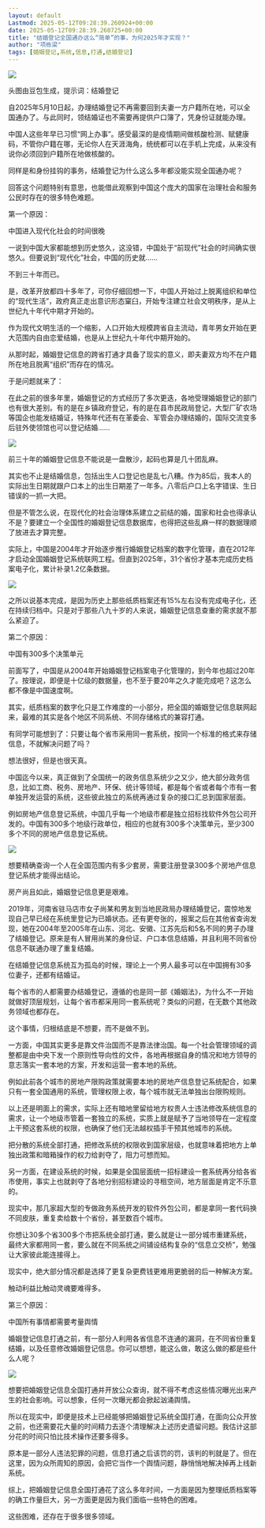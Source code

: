```yaml
---
layout: default
Lastmod: 2025-05-12T09:28:39.260924+00:00
date: 2025-05-12T09:28:39.260725+00:00
title: "结婚登记全国通办这么“简单”的事，为何2025年才实现？"
author: "项栋梁"
tags: [婚姻登记,系统,信息,打通,结婚登记]
---
```


![](https://images.weserv.nl/?url=https%3A//mmbiz.qpic.cn/mmbiz_jpg/TP65WXCia4CI4ZglBveE6UO6OIKcYR2ibdCAjvBbdgNoWqvX4U7C5piacicthMiagq6pjbibu4kNgzvwLeOicPIWpSyrQ/640%3Fwx_fmt%3Djpeg)

头图由豆包生成，提示词：结婚登记

  

自2025年5月10日起，办理结婚登记不再需要回到夫妻一方户籍所在地，可以全国通办了。与此同时，领结婚证也不需要再提供户口簿了，凭身份证就能办理。  

中国人这些年早已习惯“网上办事”。感受最深的是疫情期间做核酸检测、赋健康码，不管你户籍在哪，无论你人在天涯海角，统统都可以在手机上完成，从来没有说你必须回到户籍所在地做核酸的。

同样是和身份挂钩的事务，结婚登记为什么这么多年都没能实现全国通办呢？  

回答这个问题特别有意思，也能借此观察到中国这个庞大的国家在治理社会和服务公民时存在的很多特色难题。

第一个原因：

中国进入现代化社会的时间很晚

一说到中国大家都能想到历史悠久，这没错，中国处于“前现代”社会的时间确实很悠久。但要说到“现代化”社会，中国的历史就……

不到三十年而已。

是，改革开放都四十多年了，可你仔细回想一下，中国人开始过上脱离组织和单位的“现代生活”，政府真正走出意识形态窠臼，开始专注建立社会文明秩序，是从上世纪九十年代中期才开始的。

作为现代文明生活的一个缩影，人口开始大规模跨省自主流动，青年男女开始在更大范围内自由恋爱结婚，也是从上世纪九十年代中期开始的。

从那时起，婚姻登记信息的跨省打通才具备了现实的意义，即夫妻双方均不在户籍所在地且脱离“组织”而存在的情况。

于是问题就来了：

在此之前的很多年里，婚姻登记的方式经历了多次更迭，各地受理婚姻登记的部门也有很大差别。有的是在乡镇政府登记，有的是在县市民政局登记，大型厂矿农场等国企也能发结婚证，特殊年代还有在革委会、军管会办理结婚的，国际交流变多后驻外使领馆也可以登记结婚……

![](https://images.weserv.nl/?url=https%3A//mmbiz.qpic.cn/mmbiz_jpg/TP65WXCia4CI4ZglBveE6UO6OIKcYR2ibd0d4elns8CYeaxI0YT5wTNBpCTQnCh1xv8aebJrDfNJQxfkDFTicYicFQ/640%3Fwx_fmt%3Djpeg)

前三十年的婚姻登记信息不能说是一盘散沙，起码也算是几十团乱麻。

其实也不止是结婚信息，包括出生人口登记也是乱七八糟。作为85后，我本人的实际出生日期就跟户口本上的出生日期差了一年多。八零后户口上名字错误、生日错误的一抓一大把。

但是不管怎么说，在现代化的社会治理体系建立之前结的婚，国家和社会也得承认不是？要建立一个全国性的婚姻登记信息数据库，也得把这些乱麻一样的数据理顺了放进去才算完整。

实际上，中国是2004年才开始逐步推行婚姻登记档案的数字化管理，直在2012年才启动全国婚姻登记系统联网工程。但直到2025年，31个省份才基本完成历史档案电子化，累计补录1.2亿条数据。

![](https://images.weserv.nl/?url=https%3A//mmbiz.qpic.cn/mmbiz_jpg/TP65WXCia4CI4ZglBveE6UO6OIKcYR2ibd0kpriakgYOJfzL5AmnsWib13ps59kySwQ9cu73FuVyLDJQ3QnjoibV7Ag/640%3Fwx_fmt%3Djpeg)

之所以说基本完成，是因为历史上那些纸质档案还有15%左右没有完成电子化，还在持续归档中。只是对于那些八九十岁的人来说，婚姻登记信息查重的需求就不那么紧迫了。

第二个原因：

中国有300多个决策单元

前面写了，中国是从2004年开始婚姻登记档案电子化管理的，到今年也超过20年了。按理说，即便是十亿级的数据量，也不至于要20年之久才能完成吧？这怎么都不像是中国速度啊。

其实，纸质档案的数字化只是工作难度的一小部分，把全国的婚姻登记信息联网起来，最难的其实是各个地区不同系统、不同存储格式的兼容打通。

有同学可能想到了：只要让每个省市采用同一套系统，按同一个标准的格式来存储信息，不就解决问题了吗？

想法很好，但是也很天真。

中国迄今以来，真正做到了全国统一的政务信息系统少之又少，绝大部分政务信息，比如工商、税务、房地产、环保、统计等领域，都是每个省或者每个市有一套单独开发运营的系统，这些彼此独立的系统再通过复杂的接口汇总到国家层面。

例如房地产信息登记系统，中国几乎每一个地级市都是独立招标找软件外包公司开发的。中国有300多个地级行政单位，相应的也就有300多个决策单元，至少300多个不同的房地产信息登记系统。

![](https://images.weserv.nl/?url=https%3A//mmbiz.qpic.cn/mmbiz_jpg/TP65WXCia4CI4ZglBveE6UO6OIKcYR2ibd5uDIPTpeKu3IwchDv0cPY9h9P1vnoVYoHxkKkrCEo8XAQT07B19x0w/640%3Fwx_fmt%3Djpeg)

想要精确查询一个人在全国范围内有多少套房，需要注册登录300多个房地产信息登记系统才能得出结论。

房产尚且如此，婚姻登记信息更是艰难。

2019年，河南省驻马店市女子尚某和男友到当地民政局办理结婚登记，震惊地发现自己早已经在系统里登记为已婚状态。还有更夸张的，报案之后在其他省查询发现，她在2004年至2005年在山东、河北、安徽、江苏先后和5名不同的男子办理了结婚登记。原来是有人冒用尚某的身份证、户口本信息结婚，并且利用不同省份信息不联通办理了重复结婚。

在结婚登记信息系统互为孤岛的时候，理论上一个男人最多可以在中国拥有30多位妻子，还都有结婚证。

每个省市的人都需要办结婚登记，遵循的也是同一部《婚姻法》，为什么不一开始就做好顶层规划，让每个省市都采用同一套系统呢？类似的问题，在无数个其他政务领域也都存在。

这个事情，归根结底是不想要，而不是做不到。

一方面，中国其实更多是靠文件治国而不是靠法律治国。每一个社会管理领域的调整都是由中央下发一个原则性导向性的文件，各地再根据自身的情况和地方领导的意志落实一套本地的方案，开发和运营一套本地的系统。

例如此前各个城市的房地产限购政策就需要本地的房地产信息登记系统配合，如果只有一套全国通用的系统，管理权限上收，每个城市就无法单独出台限购规则。

以上还是明面上的需求，实际上还有暗地里留给地方权贵人士违法修改系统信息的需求，让一个地级市管着一套独立的系统，实质上就是赋予了当地领导在一定程度上干预这套系统的权限，也确保了他们无法越权插手干预其他城市的系统。

把分散的系统全部打通，把修改系统的权限收到国家层级，也就意味着把地方上单独出政策和暗箱操作的权力给剥夺了，阻力可想而知。

另一方面，在建设系统的时候，如果是全国层面统一招标建设一套系统再分给各省市使用，事实上也就剥夺了各地分别招标建设的寻租空间，地方层面是肯定不乐意的。

现实中，那几家超大型的专做政务系统开发的软件外包公司，都是拿同一套代码换不同皮肤，重复卖给数十个省份，甚至数百个城市。

你想让30多个省300多个市把系统全部打通，要么就是让一部分城市重建系统，最终大家都用同一套，要么就在不同系统之间铺设结构复杂的“信息立交桥”，勉强让大家彼此能连接得上。

现实中，绝大部分情况都是选择了更复杂更费钱更难用更脆弱的后一种解决方案。

触动利益比触动灵魂要难得多。

第三个原因：

中国所有事情都需要考量舆情

婚姻登记信息打通之前，有一部分人利用各省信息不连通的漏洞，在不同省份重复结婚，以及任意修改婚姻登记信息。你可以想想，能这么做，敢这么做的都是些什么人呢？

![](https://images.weserv.nl/?url=https%3A//mmbiz.qpic.cn/mmbiz_jpg/TP65WXCia4CI4ZglBveE6UO6OIKcYR2ibdb18h1DuA6IXzrnJjSSr8m3A6YSP46fwzzS92gHgICC6jlparN1ibcFQ/640%3Fwx_fmt%3Djpeg)

想要把婚姻登记信息全国打通并开放公众查询，就不得不考虑这些情况曝光出来产生的社会影响。可以想象，任何一次曝光都会掀起汹涌舆情。

所以在现实中，即便是技术上已经能够把婚姻登记系统全国打通，在面向公众开放之前，也还需要花大量的时间精力去逐个清理解决上述历史遗留问题。我估计这部分花的时间只怕比技术操作还要多得多。  

原本是一部分人违法犯罪的问题，信息打通之后该罚的罚，该判的判就是了。但在这里，因为众所周知的原因，会把它当作一个舆情问题，静悄悄地解决掉再上线新系统。

综上，把婚姻登记信息全国打通花了这么多年时间，一方面是因为整理纸质档案等的确工作量巨大，另一方面更是因为我们面临一些特色的困难。

这些困难，还存在于很多很多领域。

